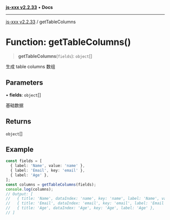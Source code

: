 [**js-xxx v2.2.33**](../README.md) • **Docs**

***

[js-xxx v2.2.33](../README.md) / getTableColumns

# Function: getTableColumns()

> **getTableColumns**(`fields`): `object`[]

生成 table columns 数组

## Parameters

• **fields**: `object`[]

基础数据

## Returns

`object`[]

## Example

```ts
const fields = [
  { label: 'Name', value: 'name' },
  { label: 'Email', key: 'email' },
  { label: 'Age' },
];
const columns = getTableColumns(fields);
console.log(columns);
// Output: [
//   { title: 'Name', dataIndex: 'name', key: 'name', label: 'Name', value: 'name' },
//   { title: 'Email', dataIndex: 'email', key: 'email', label: 'Email' },
//   { title: 'Age', dataIndex: 'Age', key: 'Age', label: 'Age' },
// ]
```
